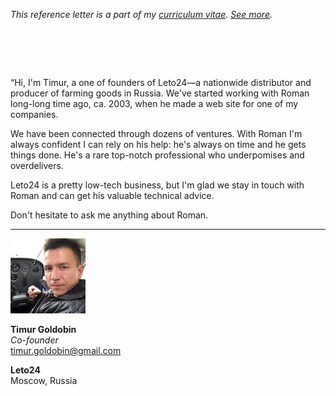_This reference letter is a part of my [curriculum vitae](/cv.html).
[See&nbsp;more](./)._

# &nbsp;

<p class="quote">&#8220;Hi, I'm Timur, a one of founders of
Leto24&mdash;a nationwide distributor and producer of farming goods
in Russia.  We've started working with Roman long-long time ago,
ca. 2003, when he made a web site for one of my companies.</p>

We have been connected through dozens of ventures. With Roman I'm
always confident I can rely on his help: he's always on time and
he gets things done.  He's a rare top-notch professional who
underpomises and overdelivers.

Leto24 is a pretty low-tech business, but I'm glad we stay in touch
with Roman and can get his valuable technical advice.

Don't hesitate to ask me anything about Roman.

---

<img src="tg.jpeg" class="avatar">

**Timur Goldobin**<br>
_Co-founder_<br>
timur.goldobin@gmail.com<br>

**Leto24**<br>
Moscow, Russia

